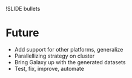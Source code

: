 !SLIDE bullets
# Future #
* Add support for other platforms, generalize
* Parallellizing strategy on cluster
* Bring Galaxy up with the generated datasets
* Test, fix, improve, automate

